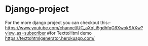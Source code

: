 # Django-project
For the more django project you can checkout this:-
https://www.youtube.com/channel/UC_aXqLi5gdhfqG6XwokSAXw?view_as=subscriber
#for TexttoHtml demo
https://texttohtmlgenerator.herokuapp.com/
